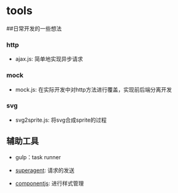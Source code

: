 # tools

##日常开发的一些想法

### http

- ajax.js: 简单地实现异步请求


### mock

- mock.js: 在实际开发中对http方法进行覆盖，实现前后端分离开发


### svg

- svg2sprite.js: 将svg合成sprite的过程





## 辅助工具

- gulp：task runner

- [superagent](http://visionmedia.github.io/superagent/): 请求的发送

- [componentjs](https://github.com/componentjs/component): 进行样式管理